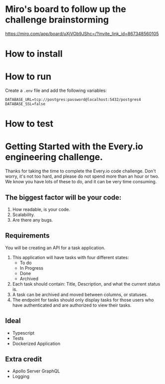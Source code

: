 # Miro's board to follow up the challenge brainstorming
https://miro.com/app/board/uXjVOb9JShc=/?invite_link_id=867348560105

# How to install

# How to run
Create a `.env` file and add the following variables:
```
DATABASE_URL=tcp://postgres:password@localhost:5432/postgres4
DATABASE_SSL=false
```
# How to test

# Getting Started with the Every.io engineering challenge.

Thanks for taking the time to complete the Every.io code challenge. Don't worry, it's not too hard, and please do not spend more than an hour or two. We know you have lots of these to do, and it can be very time consuming.

## The biggest factor will be your code:

1. How readable, is your code.
2. Scalability.
3. Are there any bugs.

## Requirements

You will be creating an API for a task application.

1. This application will have tasks with four different states:
   - To do
   - In Progress
   - Done
   - Archived
2. Each task should contain: Title, Description, and what the current status is.
3. A task can be archived and moved between columns, or statuses.
4. The endpoint for tasks should only display tasks for those users who have authenticated and are authorized to view their tasks.

## Ideal

- Typescript
- Tests
- Dockerized Application

## Extra credit

- Apollo Server GraphQL
- Logging
